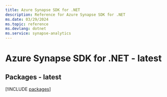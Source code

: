 ```yaml
---
title: Azure Synapse SDK for .NET
description: Reference for Azure Synapse SDK for .NET
ms.date: 03/29/2024
ms.topic: reference
ms.devlang: dotnet
ms.service: synapse-analytics
---
```

# Azure Synapse SDK for .NET - latest
## Packages - latest
[!INCLUDE [packages](synapse-index.md)]